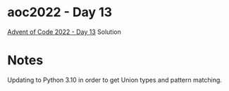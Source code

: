 # aoc2022 - Day 13

[Advent of Code 2022 - Day 13](https://adventofcode.com/2022/day/13) Solution

# Notes

Updating to Python 3.10 in order to get Union types and pattern matching.